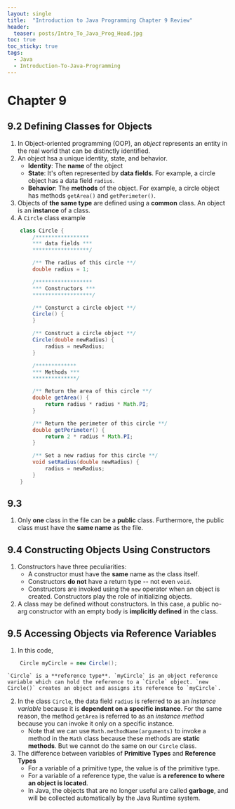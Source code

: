 ```yaml
---
layout: single
title:  "Introduction to Java Programming Chapter 9 Review"
header:
  teaser: posts/Intro_To_Java_Prog_Head.jpg
toc: true
toc_sticky: true
tags:
  - Java
  - Introduction-To-Java-Programming
---
```


# Chapter 9
## 9.2 Defining Classes for Objects
1. In Object-oriented programming (OOP), an *object* represents an entity in the real world that can be distinctly identified.
2. An object hsa a unique identity, state, and behavior.
    - **Identity**: The **name** of the object
    - **State**: It's often represented by **data fields**. For example, a circle object has a data field `radius`.
    - **Behavior**: The **methods** of the object. For example, a circle object has methods `getArea()` and `getPerimeter()`.
3. Objects of **the same type** are defined using a **common** class. An object is an **instance** of a class.
4. A `Circle` class example
```java
    class Circle {
        /*****************
        *** data fields ***
        ******************/

        /** The radius of this circle **/
        double radius = 1;

        /******************
        *** Constructors ***
        *******************/

        /** Consturct a circle object **/
        Circle() {
        }

        /** Construct a circle object **/
        Circle(double newRadius) {
            radius = newRadius;
        }

        /*************
        *** Methods ***
        **************/

        /** Return the area of this circle **/
        double getArea() {
            return radius * radius * Math.PI;
        }

        /** Return the perimeter of this circle **/
        double getPerimeter() {
            return 2 * radius * Math.PI;
        }

        /** Set a new radius for this circle **/
        void setRadius(double newRadius) {
            radius = newRadius;
        }
    }
```

## 9.3 
1. Only **one** class in the file can be a **public** class. Furthermore, the public class must have the **same name** as the file.

## 9.4 Constructing Objects Using Constructors
1. Constructors have three peculiarities:
    - A constructor must have the **same** name as the class itself.
    - Constructors **do not** have a return type -- not even `void`.
    - Constructors are invoked using the `new` operator when an object is created. Constructors play the role of initializing objects.
2. A class may be defined without constructors. In this case, a public no-arg constructor with an empty body is **implicitly defined** in the class.

## 9.5 Accessing Objects via Reference Variables
1. In this code,
```java
    Circle myCircle = new Circle();
```
    `Circle` is a **reference type**. `myCircle` is an object reference variable which can hold the reference to a `Circle` object. `new Circle()` creates an object and assigns its reference to `myCircle`.
2. In the class `Circle`, the data field `radius` is referred to as an *instance variable* because it is **dependent on a specific instance**. For the same reason, the method `getArea` is referred to as an *instance method* because you can invoke it only on a specific instance.
    - Note that we can use `Math.methodName(arguments)` to invoke a method in the `Math` class because these methods are **static methods**. But we cannot do the same on our `Circle` class.
3. The difference between variables of **Primitive Types** and **Reference Types**
    - For a variable of a primitive type, the value is of the primitive type.
    - For a variable of a reference type, the value is **a reference to where an object is located**.
    - In Java, the objects that are no longer useful are called **garbage**, and will be collected automatically by the Java Runtime system.

